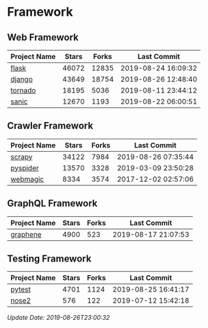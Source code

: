 # Framework

## Web Framework

| Project Name | Stars | Forks | Last Commit |
| ------------ | ----- | ----- | ----------- |
| [flask](https://github.com/pallets/flask) | 46072 | 12835 | 2019-08-24 16:09:32 |
| [django](https://github.com/django/django) | 43649 | 18754 | 2019-08-26 12:48:40 |
| [tornado](https://github.com/tornadoweb/tornado) | 18195 | 5036 | 2019-08-11 23:44:12 |
| [sanic](https://github.com/huge-success/sanic) | 12670 | 1193 | 2019-08-22 06:00:51 |

## Crawler Framework

| Project Name | Stars | Forks | Last Commit |
| ------------ | ----- | ----- | ----------- |
| [scrapy](https://github.com/scrapy/scrapy) | 34122 | 7984 | 2019-08-26 07:35:44 |
| [pyspider](https://github.com/binux/pyspider) | 13570 | 3328 | 2019-03-09 23:50:28 |
| [webmagic](https://github.com/code4craft/webmagic) | 8334 | 3574 | 2017-12-02 02:57:06 |

## GraphQL Framework

| Project Name | Stars | Forks | Last Commit |
| ------------ | ----- | ----- | ----------- |
| [graphene](https://github.com/graphql-python/graphene) | 4900 | 523 | 2019-08-17 21:07:53 |

## Testing Framework

| Project Name | Stars | Forks | Last Commit |
| ------------ | ----- | ----- | ----------- |
| [pytest](https://github.com/pytest-dev/pytest) | 4701 | 1124 | 2019-08-25 16:41:17 |
| [nose2](https://github.com/nose-devs/nose2) | 576 | 122 | 2019-07-12 15:42:18 |

*Update Date: 2019-08-26T23:00:32*